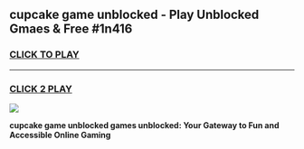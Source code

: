 
## cupcake game unblocked - Play Unblocked Gmaes & Free #1n416
<h3>
<a href="https://news.freeplayer.one?title=cupcake_game_unblocked&ref=26F">CLICK TO PLAY</a></h3>
<hr>

<h3>
<a href="https://news.freeplayer.one?title=cupcake_game_unblocked&ref=26F">CLICK 2 PLAY</a>
  
</h3>

<a href="https://news.freeplayer.one?title=cupcake_game_unblocked&ref=26F/"><img src="https://clearcache.store/games.png"></a>


**cupcake game unblocked games unblocked: Your Gateway to Fun and Accessible Online Gaming**
